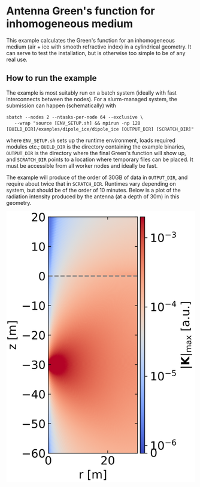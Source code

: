 # Antenna Green's function for inhomogeneous medium

This example calculates the Green's function for an inhomogeneous medium (air + ice with smooth refractive index) in a cylindrical geometry. It can serve to test the installation, but is otherwise too simple to be of any real use.

## How to run the example

The example is most suitably run on a batch system (ideally with fast interconnects between the nodes).
For a slurm-managed system, the submission can happen (schematically) with

```
sbatch --nodes 2 --ntasks-per-node 64 --exclusive \
   --wrap "source [ENV_SETUP.sh] && mpirun -np 128 [BUILD_DIR]/examples/dipole_ice/dipole_ice [OUTPUT_DIR] [SCRATCH_DIR]"
```

where `ENV_SETUP.sh` sets up the runtime environment, loads required modules etc.; `BUILD_DIR` is the directory containing the example binaries, `OUTPUT_DIR` is the directory where the final Green's function will show up, and `SCRATCH_DIR` points to a location where temporary files can be placed. It must be accessible from all worker nodes and ideally be fast.

The example will produce of the order of 30GB of data in `OUTPUT_DIR`, and require about twice that in `SCRATCH_DIR`. Runtimes vary depending on system, but should be of the order of 10 minutes.
Below is a plot of the radiation intensity produced by the antenna (at a depth of 30m) in this geometry.

![intensity plot](dipole_ice_abs_field.png)
